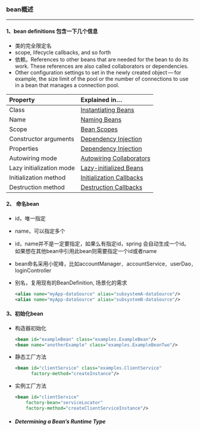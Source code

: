 ### bean概述

---

#### 1、bean definitions 包含一下几个信息

- 类的完全限定名
- scope, lifecycle callbacks, and so forth
- 依赖。References to other beans that are needed for the bean to do its work. These references are also called collaborators or dependencies.
- Other configuration settings to set in the newly created object — for example, the size limit of the pool or the number of connections to use in a bean that manages a connection pool.

| Property                 | Explained in…                                                |
| :----------------------- | :----------------------------------------------------------- |
| Class                    | [Instantiating Beans](https://docs.spring.io/spring-framework/docs/current/spring-framework-reference/core.html#beans-factory-class) |
| Name                     | [Naming Beans](https://docs.spring.io/spring-framework/docs/current/spring-framework-reference/core.html#beans-beanname) |
| Scope                    | [Bean Scopes](https://docs.spring.io/spring-framework/docs/current/spring-framework-reference/core.html#beans-factory-scopes) |
| Constructor arguments    | [Dependency Injection](https://docs.spring.io/spring-framework/docs/current/spring-framework-reference/core.html#beans-factory-collaborators) |
| Properties               | [Dependency Injection](https://docs.spring.io/spring-framework/docs/current/spring-framework-reference/core.html#beans-factory-collaborators) |
| Autowiring mode          | [Autowiring Collaborators](https://docs.spring.io/spring-framework/docs/current/spring-framework-reference/core.html#beans-factory-autowire) |
| Lazy initialization mode | [Lazy-initialized Beans](https://docs.spring.io/spring-framework/docs/current/spring-framework-reference/core.html#beans-factory-lazy-init) |
| Initialization method    | [Initialization Callbacks](https://docs.spring.io/spring-framework/docs/current/spring-framework-reference/core.html#beans-factory-lifecycle-initializingbean) |
| Destruction method       | [Destruction Callbacks](https://docs.spring.io/spring-framework/docs/current/spring-framework-reference/core.html#beans-factory-lifecycle-disposablebean) |



#### 2、 命名bean

- id，唯一指定

- name，可以指定多个

- id，name并不是一定要指定，如果么有指定id，spring 会自动生成一个id。如果想在其他bean中引用此bean则需要指定一个id或者name

- bean命名采用小驼峰，比如accountManager`, `accountService`, `userDao`, `loginController

- 别名，复用现有的BeanDefinition, 场景化的需求

  ```xml
  <alias name="myApp-dataSource" alias="subsystemA-dataSource"/>
  <alias name="myApp-dataSource" alias="subsystemB-dataSource"/>
  ```



#### 3、初始化bean

- 构造器初始化

  ```xml
  <bean id="exampleBean" class="examples.ExampleBean"/>
  <bean name="anotherExample" class="examples.ExampleBeanTwo"/>
  ```

- 静态工厂方法

  ```xml
  <bean id="clientService" class="examples.ClientService" 
        factory-method="createInstance"/>
  ```

- 实例工厂方法

  ```xml
  <bean id="clientService"
      factory-bean="serviceLocator"
      factory-method="createClientServiceInstance"/>
  ```

- ##### Determining a Bean’s Runtime Type

